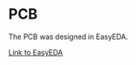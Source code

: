 # PCB

The PCB was designed in EasyEDA.

[Link to EasyEDA](https://easyeda.com/editor#id=1234567890)


